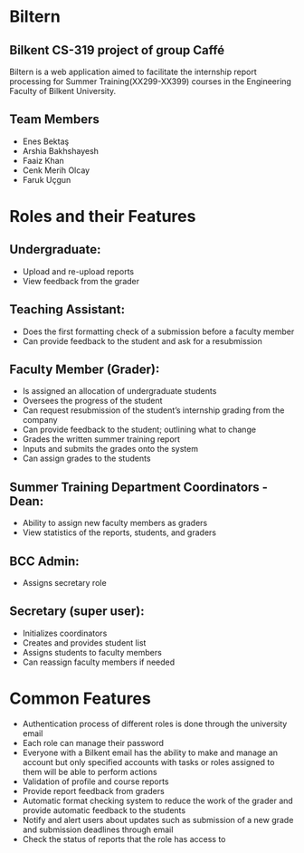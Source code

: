 # Biltern

## Bilkent CS-319 project of group Caffé

Biltern is a web application aimed to facilitate the internship report processing for Summer Training(XX299-XX399) courses in the Engineering Faculty of Bilkent University.

## Team Members

- Enes Bektaş
- Arshia Bakhshayesh
- Faaiz Khan
- Cenk Merih Olcay
- Faruk Uçgun
	
# Roles and their Features

## Undergraduate: 
- Upload and re-upload reports
- View feedback from the grader

## Teaching Assistant: 
- Does the first formatting check of a submission before a faculty member
- Can provide feedback to the student and ask for a resubmission 

## Faculty Member (Grader): 
- Is assigned an allocation of undergraduate students
- Oversees the progress of the student
- Can request resubmission of the student’s internship grading from the company
- Can provide feedback to the student; outlining what to change 
- Grades the written summer training report
- Inputs and submits the grades onto the system
- Can assign grades to the students

## Summer Training Department Coordinators - Dean: 
- Ability to assign new faculty members as graders
- View statistics of the reports, students, and graders

## BCC Admin: 
- Assigns secretary role

## Secretary (super user):   
- Initializes coordinators
- Creates and provides student list 
- Assigns students to faculty members 
- Can reassign faculty members if needed

# Common Features
- Authentication process of different roles is done through the university email
- Each role can manage their password
- Everyone with a Bilkent email has the ability to make and manage an account but only specified accounts with tasks or roles assigned to them will be able to perform actions
- Validation of profile and course reports
- Provide report feedback from graders
- Automatic format checking system to reduce the work of the grader and provide automatic feedback to the students
- Notify and alert users about updates such as submission of a new grade and submission deadlines through email
- Check the status of reports that the role has access to





